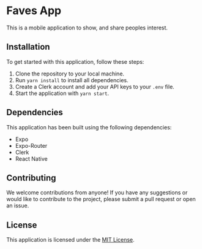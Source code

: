 # Faves App

This is a mobile application to show, and share peoples interest.

## Installation

To get started with this application, follow these steps:

1. Clone the repository to your local machine.
2. Run `yarn install` to install all dependencies.
3. Create a Clerk account and add your API keys to your `.env` file.
4. Start the application with `yarn start`.

## Dependencies

This application has been built using the following dependencies:

- Expo
- Expo-Router
- Clerk
- React Native

## Contributing

We welcome contributions from anyone! If you have any suggestions or would like to contribute to the project, please submit a pull request or open an issue.

## License

This application is licensed under the [MIT License](https://github.com/username/repo/blob/master/LICENSE.md).

